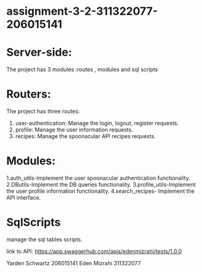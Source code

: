# assignment-3-2-311322077-206015141

# Server-side:
The project has 3 modules :routes , modules and sql scripts 

# Routers:
The project has three routes:
1. user-authentication: Manage the login, logout, register requests.
2. profile: Manage the user information requests.
3. recipes: Manage the spoonacular API recipes requests.

# Modules:
1.auth_utils-Implement the user spoonacular authentication functionality.
2.DButils-Implement the DB queries functionality.
3.profile_utils-Implement the user profile information functionality.
4.search_recipes- Implement the API interface.

# SqlScripts
manage the sql tables scripts.

link to API:
https://app.swaggerhub.com/apis/edenmizrahi/tests/1.0.0

Yarden Schwartz 206015141
Eden Mizrahi 311322077
